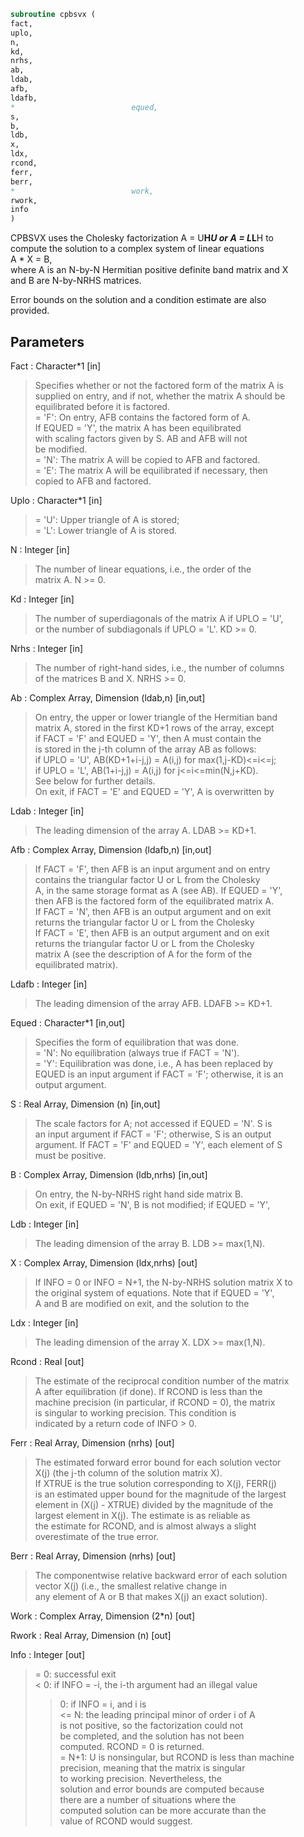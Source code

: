 ```fortran  
subroutine cpbsvx (  
fact,  
uplo,  
n,  
kd,  
nrhs,  
ab,  
ldab,  
afb,  
ldafb,  
*                          equed,  
s,  
b,  
ldb,  
x,  
ldx,  
rcond,  
ferr,  
berr,  
*                          work,  
rwork,  
info  
)  
```  
  
CPBSVX uses the Cholesky factorization A = U**H*U or A = L*L**H to  
compute the solution to a complex system of linear equations  
A * X = B,  
where A is an N-by-N Hermitian positive definite band matrix and X  
and B are N-by-NRHS matrices.  
  
Error bounds on the solution and a condition estimate are also  
provided.  
  
## Parameters  
Fact : Character*1 [in]  
> Specifies whether or not the factored form of the matrix A is  
> supplied on entry, and if not, whether the matrix A should be  
> equilibrated before it is factored.  
> = 'F':  On entry, AFB contains the factored form of A.  
> If EQUED = 'Y', the matrix A has been equilibrated  
> with scaling factors given by S.  AB and AFB will not  
> be modified.  
> = 'N':  The matrix A will be copied to AFB and factored.  
> = 'E':  The matrix A will be equilibrated if necessary, then  
> copied to AFB and factored.  
  
Uplo : Character*1 [in]  
> = 'U':  Upper triangle of A is stored;  
> = 'L':  Lower triangle of A is stored.  
  
N : Integer [in]  
> The number of linear equations, i.e., the order of the  
> matrix A.  N >= 0.  
  
Kd : Integer [in]  
> The number of superdiagonals of the matrix A if UPLO = 'U',  
> or the number of subdiagonals if UPLO = 'L'.  KD >= 0.  
  
Nrhs : Integer [in]  
> The number of right-hand sides, i.e., the number of columns  
> of the matrices B and X.  NRHS >= 0.  
  
Ab : Complex Array, Dimension (ldab,n) [in,out]  
> On entry, the upper or lower triangle of the Hermitian band  
> matrix A, stored in the first KD+1 rows of the array, except  
> if FACT = 'F' and EQUED = 'Y', then A must contain the  
> is stored in the j-th column of the array AB as follows:  
> if UPLO = 'U', AB(KD+1+i-j,j) = A(i,j) for max(1,j-KD)<=i<=j;  
> if UPLO = 'L', AB(1+i-j,j)    = A(i,j) for j<=i<=min(N,j+KD).  
> See below for further details.  
> On exit, if FACT = 'E' and EQUED = 'Y', A is overwritten by  
  
Ldab : Integer [in]  
> The leading dimension of the array A.  LDAB >= KD+1.  
  
Afb : Complex Array, Dimension (ldafb,n) [in,out]  
> If FACT = 'F', then AFB is an input argument and on entry  
> contains the triangular factor U or L from the Cholesky  
> A, in the same storage format as A (see AB).  If EQUED = 'Y',  
> then AFB is the factored form of the equilibrated matrix A.  
> If FACT = 'N', then AFB is an output argument and on exit  
> returns the triangular factor U or L from the Cholesky  
> If FACT = 'E', then AFB is an output argument and on exit  
> returns the triangular factor U or L from the Cholesky  
> matrix A (see the description of A for the form of the  
> equilibrated matrix).  
  
Ldafb : Integer [in]  
> The leading dimension of the array AFB.  LDAFB >= KD+1.  
  
Equed : Character*1 [in,out]  
> Specifies the form of equilibration that was done.  
> = 'N':  No equilibration (always true if FACT = 'N').  
> = 'Y':  Equilibration was done, i.e., A has been replaced by  
> EQUED is an input argument if FACT = 'F'; otherwise, it is an  
> output argument.  
  
S : Real Array, Dimension (n) [in,out]  
> The scale factors for A; not accessed if EQUED = 'N'.  S is  
> an input argument if FACT = 'F'; otherwise, S is an output  
> argument.  If FACT = 'F' and EQUED = 'Y', each element of S  
> must be positive.  
  
B : Complex Array, Dimension (ldb,nrhs) [in,out]  
> On entry, the N-by-NRHS right hand side matrix B.  
> On exit, if EQUED = 'N', B is not modified; if EQUED = 'Y',  
  
Ldb : Integer [in]  
> The leading dimension of the array B.  LDB >= max(1,N).  
  
X : Complex Array, Dimension (ldx,nrhs) [out]  
> If INFO = 0 or INFO = N+1, the N-by-NRHS solution matrix X to  
> the original system of equations.  Note that if EQUED = 'Y',  
> A and B are modified on exit, and the solution to the  
  
Ldx : Integer [in]  
> The leading dimension of the array X.  LDX >= max(1,N).  
  
Rcond : Real [out]  
> The estimate of the reciprocal condition number of the matrix  
> A after equilibration (if done).  If RCOND is less than the  
> machine precision (in particular, if RCOND = 0), the matrix  
> is singular to working precision.  This condition is  
> indicated by a return code of INFO > 0.  
  
Ferr : Real Array, Dimension (nrhs) [out]  
> The estimated forward error bound for each solution vector  
> X(j) (the j-th column of the solution matrix X).  
> If XTRUE is the true solution corresponding to X(j), FERR(j)  
> is an estimated upper bound for the magnitude of the largest  
> element in (X(j) - XTRUE) divided by the magnitude of the  
> largest element in X(j).  The estimate is as reliable as  
> the estimate for RCOND, and is almost always a slight  
> overestimate of the true error.  
  
Berr : Real Array, Dimension (nrhs) [out]  
> The componentwise relative backward error of each solution  
> vector X(j) (i.e., the smallest relative change in  
> any element of A or B that makes X(j) an exact solution).  
  
Work : Complex Array, Dimension (2*n) [out]  
  
Rwork : Real Array, Dimension (n) [out]  
  
Info : Integer [out]  
> = 0: successful exit  
> < 0: if INFO = -i, the i-th argument had an illegal value  
> > 0: if INFO = i, and i is  
> <= N:  the leading principal minor of order i of A  
> is not positive, so the factorization could not  
> be completed, and the solution has not been  
> computed. RCOND = 0 is returned.  
> = N+1: U is nonsingular, but RCOND is less than machine  
> precision, meaning that the matrix is singular  
> to working precision.  Nevertheless, the  
> solution and error bounds are computed because  
> there are a number of situations where the  
> computed solution can be more accurate than the  
> value of RCOND would suggest.  
  
